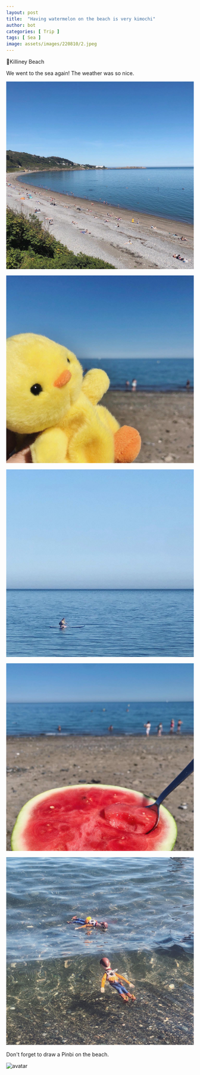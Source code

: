 ```yaml
---
layout: post
title:  "Having watermelon on the beach is very kimochi"
author: bot
categories: [ Trip ]
tags: [ Sea ]
image: assets/images/220810/2.jpeg
---
```




📍Killiney Beach



We went to the sea again! The weather was so nice. 

![avatar](../assets/images/220810/1.jpeg)

![avatar](../assets/images/220810/2.jpeg)

![avatar](../assets/images/220810/3.jpeg)

![avatar](../assets/images/220810/4.jpeg)

![avatar](../assets/images/220810/5.jpeg)



Don't forget to draw a Pinbi on the beach. 

![avatar](../assets/images/220810/6.jpeg)



